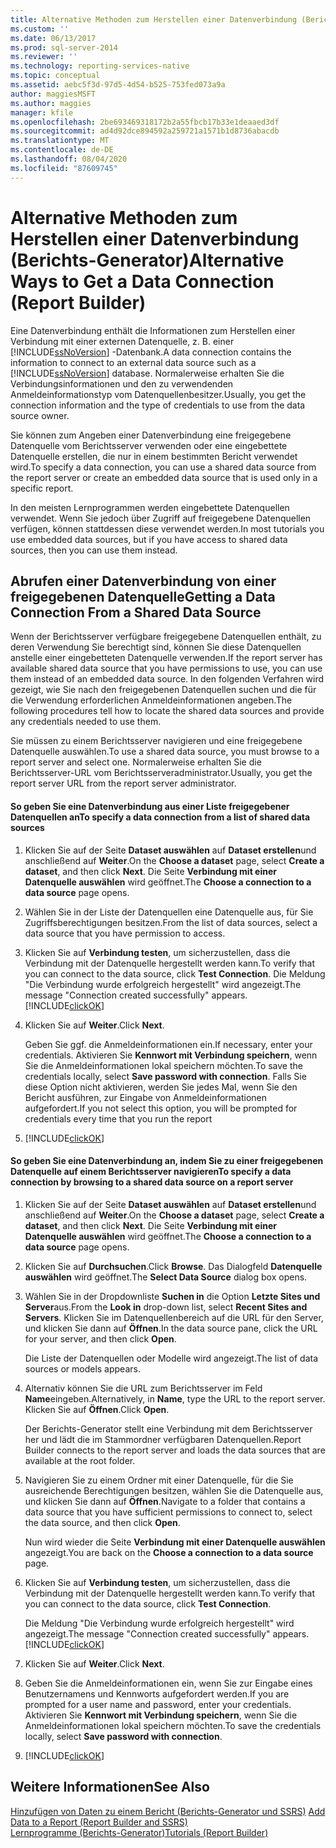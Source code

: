 ```yaml
---
title: Alternative Methoden zum Herstellen einer Datenverbindung (Berichts-Generator) | Microsoft-Dokumentation
ms.custom: ''
ms.date: 06/13/2017
ms.prod: sql-server-2014
ms.reviewer: ''
ms.technology: reporting-services-native
ms.topic: conceptual
ms.assetid: aebc5f3d-97d5-4d54-b525-753fed073a9a
author: maggiesMSFT
ms.author: maggies
manager: kfile
ms.openlocfilehash: 2be693469318172b2a55fbcb17b33e1deaaed3df
ms.sourcegitcommit: ad4d92dce894592a259721a1571b1d8736abacdb
ms.translationtype: MT
ms.contentlocale: de-DE
ms.lasthandoff: 08/04/2020
ms.locfileid: "87609745"
---
```

# <a name="alternative-ways-to-get-a-data-connection-report-builder"></a><span data-ttu-id="85493-102">Alternative Methoden zum Herstellen einer Datenverbindung (Berichts-Generator)</span><span class="sxs-lookup"><span data-stu-id="85493-102">Alternative Ways to Get a Data Connection (Report Builder)</span></span>
  <span data-ttu-id="85493-103">Eine Datenverbindung enthält die Informationen zum Herstellen einer Verbindung mit einer externen Datenquelle, z. B. einer [!INCLUDE[ssNoVersion](../includes/ssnoversion-md.md)] -Datenbank.</span><span class="sxs-lookup"><span data-stu-id="85493-103">A data connection contains the information to connect to an external data source such as a [!INCLUDE[ssNoVersion](../includes/ssnoversion-md.md)] database.</span></span> <span data-ttu-id="85493-104">Normalerweise erhalten Sie die Verbindungsinformationen und den zu verwendenden Anmeldeinformationstyp vom Datenquellenbesitzer.</span><span class="sxs-lookup"><span data-stu-id="85493-104">Usually, you get the connection information and the type of credentials to use from the data source owner.</span></span>  
  
 <span data-ttu-id="85493-105">Sie können zum Angeben einer Datenverbindung eine freigegebene Datenquelle vom Berichtsserver verwenden oder eine eingebettete Datenquelle erstellen, die nur in einem bestimmten Bericht verwendet wird.</span><span class="sxs-lookup"><span data-stu-id="85493-105">To specify a data connection, you can use a shared data source from the report server or create an embedded data source that is used only in a specific report.</span></span>  
  
 <span data-ttu-id="85493-106">In den meisten Lernprogrammen werden eingebettete Datenquellen verwendet. Wenn Sie jedoch über Zugriff auf freigegebene Datenquellen verfügen, können stattdessen diese verwendet werden.</span><span class="sxs-lookup"><span data-stu-id="85493-106">In most tutorials you use embedded data sources, but if you have access to shared data sources, then you can use them instead.</span></span>  
  
## <a name="getting-a-data-connection-from-a-shared-data-source"></a><span data-ttu-id="85493-107">Abrufen einer Datenverbindung von einer freigegebenen Datenquelle</span><span class="sxs-lookup"><span data-stu-id="85493-107">Getting a Data Connection From a Shared Data Source</span></span>  
 <span data-ttu-id="85493-108">Wenn der Berichtsserver verfügbare freigegebene Datenquellen enthält, zu deren Verwendung Sie berechtigt sind, können Sie diese Datenquellen anstelle einer eingebetteten Datenquelle verwenden.</span><span class="sxs-lookup"><span data-stu-id="85493-108">If the report server has available shared data source that you have permissions to use, you can use them instead of an embedded data source.</span></span> <span data-ttu-id="85493-109">In den folgenden Verfahren wird gezeigt, wie Sie nach den freigegebenen Datenquellen suchen und die für die Verwendung erforderlichen Anmeldeinformationen angeben.</span><span class="sxs-lookup"><span data-stu-id="85493-109">The following procedures tell how to locate the shared data sources and provide any credentials needed to use them.</span></span>  
  
 <span data-ttu-id="85493-110">Sie müssen zu einem Berichtsserver navigieren und eine freigegebene Datenquelle auswählen.</span><span class="sxs-lookup"><span data-stu-id="85493-110">To use a shared data source, you must browse to a report server and select one.</span></span> <span data-ttu-id="85493-111">Normalerweise erhalten Sie die Berichtsserver-URL vom Berichtsserveradministrator.</span><span class="sxs-lookup"><span data-stu-id="85493-111">Usually, you get the report server URL from the report server administrator.</span></span>  
  
#### <a name="to-specify-a-data-connection-from-a-list-of-shared-data-sources"></a><span data-ttu-id="85493-112">So geben Sie eine Datenverbindung aus einer Liste freigegebener Datenquellen an</span><span class="sxs-lookup"><span data-stu-id="85493-112">To specify a data connection from a list of shared data sources</span></span>  
  
1.  <span data-ttu-id="85493-113">Klicken Sie auf der Seite **Dataset auswählen** auf **Dataset erstellen**und anschließend auf **Weiter**.</span><span class="sxs-lookup"><span data-stu-id="85493-113">On the **Choose a dataset** page, select **Create a dataset**, and then click **Next**.</span></span> <span data-ttu-id="85493-114">Die Seite **Verbindung mit einer Datenquelle auswählen** wird geöffnet.</span><span class="sxs-lookup"><span data-stu-id="85493-114">The **Choose a connection to a data source** page opens.</span></span>  
  
2.  <span data-ttu-id="85493-115">Wählen Sie in der Liste der Datenquellen eine Datenquelle aus, für Sie Zugriffsberechtigungen besitzen.</span><span class="sxs-lookup"><span data-stu-id="85493-115">From the list of data sources, select a data source that you have permission to access.</span></span>  
  
3.  <span data-ttu-id="85493-116">Klicken Sie auf **Verbindung testen**, um sicherzustellen, dass die Verbindung mit der Datenquelle hergestellt werden kann.</span><span class="sxs-lookup"><span data-stu-id="85493-116">To verify that you can connect to the data source, click **Test Connection**.</span></span> <span data-ttu-id="85493-117">Die Meldung "Die Verbindung wurde erfolgreich hergestellt" wird angezeigt.</span><span class="sxs-lookup"><span data-stu-id="85493-117">The message "Connection created successfully" appears.</span></span> [!INCLUDE[clickOK](../includes/clickok-md.md)]  
  
4.  <span data-ttu-id="85493-118">Klicken Sie auf **Weiter**.</span><span class="sxs-lookup"><span data-stu-id="85493-118">Click **Next**.</span></span>  
  
     <span data-ttu-id="85493-119">Geben Sie ggf. die Anmeldeinformationen ein.</span><span class="sxs-lookup"><span data-stu-id="85493-119">If necessary, enter your credentials.</span></span> <span data-ttu-id="85493-120">Aktivieren Sie **Kennwort mit Verbindung speichern**, wenn Sie die Anmeldeinformationen lokal speichern möchten.</span><span class="sxs-lookup"><span data-stu-id="85493-120">To save the credentials locally, select **Save password with connection**.</span></span> <span data-ttu-id="85493-121">Falls Sie diese Option nicht aktivieren, werden Sie jedes Mal, wenn Sie den Bericht ausführen, zur Eingabe von Anmeldeinformationen aufgefordert.</span><span class="sxs-lookup"><span data-stu-id="85493-121">If you not select this option, you will be prompted for credentials every time that you run the report</span></span>  
  
5.  [!INCLUDE[clickOK](../includes/clickok-md.md)]  
  
#### <a name="to-specify-a-data-connection-by-browsing-to-a-shared-data-source-on-a-report-server"></a><span data-ttu-id="85493-122">So geben Sie eine Datenverbindung an, indem Sie zu einer freigegebenen Datenquelle auf einem Berichtsserver navigieren</span><span class="sxs-lookup"><span data-stu-id="85493-122">To specify a data connection by browsing to a shared data source on a report server</span></span>  
  
1.  <span data-ttu-id="85493-123">Klicken Sie auf der Seite **Dataset auswählen** auf **Dataset erstellen**und anschließend auf **Weiter**.</span><span class="sxs-lookup"><span data-stu-id="85493-123">On the **Choose a dataset** page, select **Create a dataset**, and then click **Next**.</span></span> <span data-ttu-id="85493-124">Die Seite **Verbindung mit einer Datenquelle auswählen** wird geöffnet.</span><span class="sxs-lookup"><span data-stu-id="85493-124">The **Choose a connection to a data source** page opens.</span></span>  
  
2.  <span data-ttu-id="85493-125">Klicken Sie auf **Durchsuchen**.</span><span class="sxs-lookup"><span data-stu-id="85493-125">Click **Browse**.</span></span> <span data-ttu-id="85493-126">Das Dialogfeld **Datenquelle auswählen** wird geöffnet.</span><span class="sxs-lookup"><span data-stu-id="85493-126">The **Select Data Source** dialog box opens.</span></span>  
  
3.  <span data-ttu-id="85493-127">Wählen Sie in der Dropdownliste **Suchen in** die Option **Letzte Sites und Server**aus.</span><span class="sxs-lookup"><span data-stu-id="85493-127">From the **Look in** drop-down list, select **Recent Sites and Servers**.</span></span> <span data-ttu-id="85493-128">Klicken Sie im Datenquellenbereich auf die URL für den Server, und klicken Sie dann auf **Öffnen**.</span><span class="sxs-lookup"><span data-stu-id="85493-128">In the data source pane, click the URL for your server, and then click **Open**.</span></span>  
  
     <span data-ttu-id="85493-129">Die Liste der Datenquellen oder Modelle wird angezeigt.</span><span class="sxs-lookup"><span data-stu-id="85493-129">The list of data sources or models appears.</span></span>  
  
4.  <span data-ttu-id="85493-130">Alternativ können Sie die URL zum Berichtsserver im Feld **Name**eingeben.</span><span class="sxs-lookup"><span data-stu-id="85493-130">Alternatively, in **Name**, type the URL to the report server.</span></span> <span data-ttu-id="85493-131">Klicken Sie auf **Öffnen**.</span><span class="sxs-lookup"><span data-stu-id="85493-131">Click **Open**.</span></span>  
  
     <span data-ttu-id="85493-132">Der Berichts-Generator stellt eine Verbindung mit dem Berichtsserver her und lädt die im Stammordner verfügbaren Datenquellen.</span><span class="sxs-lookup"><span data-stu-id="85493-132">Report Builder connects to the report server and loads the data sources that are available at the root folder.</span></span>  
  
5.  <span data-ttu-id="85493-133">Navigieren Sie zu einem Ordner mit einer Datenquelle, für die Sie ausreichende Berechtigungen besitzen, wählen Sie die Datenquelle aus, und klicken Sie dann auf **Öffnen**.</span><span class="sxs-lookup"><span data-stu-id="85493-133">Navigate to a folder that contains a data source that you have sufficient permissions to connect to, select the data source, and then click **Open**.</span></span>  
  
     <span data-ttu-id="85493-134">Nun wird wieder die Seite **Verbindung mit einer Datenquelle auswählen** angezeigt.</span><span class="sxs-lookup"><span data-stu-id="85493-134">You are back on the **Choose a connection to a data source** page.</span></span>  
  
6.  <span data-ttu-id="85493-135">Klicken Sie auf **Verbindung testen**, um sicherzustellen, dass die Verbindung mit der Datenquelle hergestellt werden kann.</span><span class="sxs-lookup"><span data-stu-id="85493-135">To verify that you can connect to the data source, click **Test Connection**.</span></span>  
  
     <span data-ttu-id="85493-136">Die Meldung "Die Verbindung wurde erfolgreich hergestellt" wird angezeigt.</span><span class="sxs-lookup"><span data-stu-id="85493-136">The message "Connection created successfully" appears.</span></span> [!INCLUDE[clickOK](../includes/clickok-md.md)]  
  
7.  <span data-ttu-id="85493-137">Klicken Sie auf **Weiter**.</span><span class="sxs-lookup"><span data-stu-id="85493-137">Click **Next**.</span></span>  
  
8.  <span data-ttu-id="85493-138">Geben Sie die Anmeldeinformationen ein, wenn Sie zur Eingabe eines Benutzernamens und Kennworts aufgefordert werden.</span><span class="sxs-lookup"><span data-stu-id="85493-138">If you are prompted for a user name and password, enter your credentials.</span></span> <span data-ttu-id="85493-139">Aktivieren Sie **Kennwort mit Verbindung speichern**, wenn Sie die Anmeldeinformationen lokal speichern möchten.</span><span class="sxs-lookup"><span data-stu-id="85493-139">To save the credentials locally, select **Save password with connection**.</span></span>  
  
9. [!INCLUDE[clickOK](../includes/clickok-md.md)]  
  
## <a name="see-also"></a><span data-ttu-id="85493-140">Weitere Informationen</span><span class="sxs-lookup"><span data-stu-id="85493-140">See Also</span></span>  
 <span data-ttu-id="85493-141">[Hinzufügen von Daten zu einem Bericht &#40;Berichts-Generator und SSRS&#41;](report-data/report-datasets-ssrs.md) </span><span class="sxs-lookup"><span data-stu-id="85493-141">[Add Data to a Report &#40;Report Builder and SSRS&#41;](report-data/report-datasets-ssrs.md) </span></span>  
 [<span data-ttu-id="85493-142">Lernprogramme &#40;Berichts-Generator&#41;</span><span class="sxs-lookup"><span data-stu-id="85493-142">Tutorials &#40;Report Builder&#41;</span></span>](report-builder-tutorials.md)  
  
  
